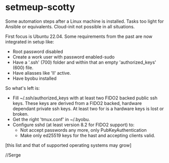# setmeup-scotty

Some automation steps after a Linux machine is installed.
Tasks too light for Ansible or equivalents. Cloud-init not possible in 
all situations.

First focus is Ubuntu 22.04. Some requirements from the past are now 
integrated in setup like:
- Root password disabled
- Create a work user with password enabled-sudo
- Have a '.ssh' (700) folder and within that an empty 'authorized_keys' (600) file.
- Have aliasses like 'll' active.
- Have byobu installed

So what's left is:
- Fill ~/.ssh/authorized_keys with at least two FIDO2 backed public ssh keys. These
  keys are derived from a FIDO2 backed, hardware dependant private ssh keys. At least
  two for is a hardware keys is lost or broken.
- Get the right 'tmux.conf' in ~/.byobu.
- Configure sshd (at least version 8.2 for FIDO2 support) to:
  - Not accept passwords any more, only PubKeyAuthentication
  - Make only ed25519 keys for the hast and accepting clients valid.

[this list and that of supported operating systems may grow]

//Serge